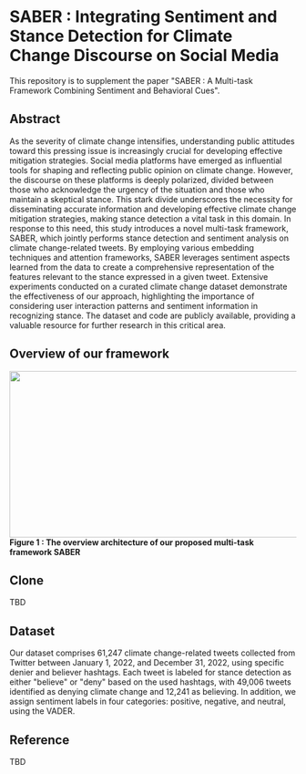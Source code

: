 # SABER : Integrating Sentiment and Stance Detection for Climate Change Discourse on Social Media
This repository is to supplement the paper "SABER : A Multi-task Framework Combining Sentiment and Behavioral Cues".

## Abstract
As the severity of climate change intensifies, understanding public attitudes toward this pressing issue is increasingly crucial for developing effective mitigation strategies. Social media platforms have emerged as influential tools for shaping and reflecting public opinion on climate change. However, the discourse on these platforms is deeply polarized, divided between those who acknowledge the urgency of the situation and those who maintain a skeptical stance. This stark divide underscores the necessity for disseminating accurate information and developing effective climate change mitigation strategies, making stance detection a vital task in this domain. In response to this need, this study introduces a novel multi-task framework, SABER, which jointly performs stance detection and sentiment analysis on climate change-related tweets. By employing various embedding techniques and attention frameworks, SABER leverages sentiment aspects learned from the data to create a comprehensive representation of the features relevant to the stance expressed in a given tweet. Extensive experiments conducted on a curated climate change dataset demonstrate the effectiveness of our approach, highlighting the importance of considering user interaction patterns and sentiment information in recognizing stance. The dataset and code are publicly available, providing a valuable resource for further research in this critical area.

## Overview of our framework
<img src="https://github.com/dxlabskku/SABER/assets/43632309/8489c93f-b601-4209-b162-5173ebbb7e75.png" width="710" height="292"><br>
<strong>Figure 1 : The overview architecture of our proposed multi-task framework SABER</strong>

## Clone
TBD

## Dataset
Our dataset comprises 61,247 climate change-related tweets collected from Twitter between January 1, 2022, and December 31, 2022, using specific denier and believer hashtags. Each tweet is labeled for stance detection as either "believe" or "deny" based on the used hashtags, with 49,006 tweets identified as denying climate change and 12,241 as believing. In addition, we assign sentiment labels in four categories: positive, negative, and neutral, using the VADER.
## Reference
TBD
